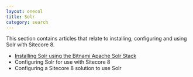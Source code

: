 ```yaml
---
layout: onecol
title: Solr
category: search
---
```


This section contains articles that relate to installing, configuring and using Solr with Sitecore 8.

 * [Installing Solr using the Bitnami Apache Solr Stack](installing-solr-using-the-bitnami-apache-solr-stack/)
 * Configuring Solr for use with Sitecore 8
 * Configuring a Sitecore 8 solution to use Solr
